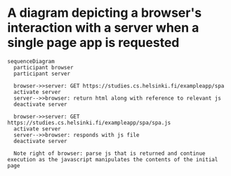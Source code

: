 # A diagram depicting a browser's interaction with a server when a single page app is requested

```mermaid
sequenceDiagram
  participant browser
  participant server

  browser->>server: GET https://studies.cs.helsinki.fi/exampleapp/spa
  activate server
  server-->>browser: return html along with reference to relevant js
  deactivate server

  browser->>server: GET https://studies.cs.helsinki.fi/exampleapp/spa/spa.js
  activate server
  server-->>browser: responds with js file
  deactivate server
  
  Note right of browser: parse js that is returned and continue execution as the javascript manipulates the contents of the initial page
```
